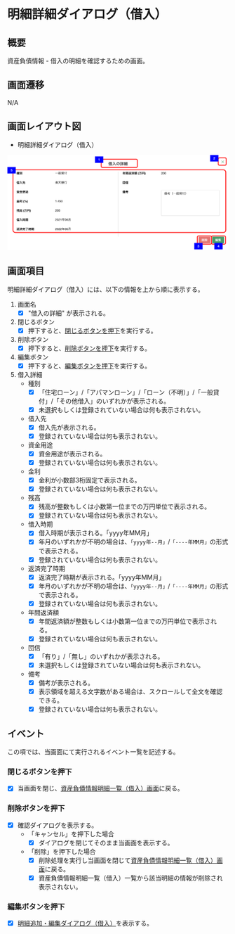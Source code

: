 # 明細詳細ダイアログ（借入）

## 概要

資産負債情報 - 借入の明細を確認するための画面。

## 画面遷移

N/A

## 画面レイアウト図

- 明細詳細ダイアログ（借入）

![明細詳細ダイアログ（借入）](./images/明細詳細ダイアログ（借入）.drawio.png)

## 画面項目

明細詳細ダイアログ（借入）には、以下の情報を上から順に表示する。

1. 画面名
    - [x] "借入の詳細" が表示される。
2. 閉じるボタン
    - [x] 押下すると、[閉じるボタンを押下](#閉じるボタンを押下)を実行する。
3. 削除ボタン
    - [x] 押下すると、[削除ボタンを押下](#削除ボタンを押下)を実行する。
4. 編集ボタン
    - [x] 押下すると、[編集ボタンを押下](#編集ボタンを押下)を実行する。
5. 借入詳細
    - 種別
        - [x] 「住宅ローン」/「アパマンローン」/「ローン（不明）」/「一般貸付」/「その他借入」のいずれかが表示される。
        - [x] 未選択もしくは登録されていない場合は何も表示されない。
    - 借入先
        - [x] 借入先が表示される。
        - [x] 登録されていない場合は何も表示されない。
    - 資金用途
        - [x] 資金用途が表示される。
        - [x] 登録されていない場合は何も表示されない。
    - 金利
        - [x] 金利が小数部3桁固定で表示される。
        - [x] 登録されていない場合は何も表示されない。
    - 残高
        - [x] 残高が整数もしくは小数第一位までの万円単位で表示される。
        - [x] 登録されていない場合は何も表示されない。
    - 借入時期
        - [x] 借入時期が表示される。「yyyy年MM月」
        - [x] 年月のいずれかが不明の場合は、`「yyyy年--月」`/`「----年MM月」`の形式で表示される。
        - [x] 登録されていない場合は何も表示されない。
    - 返済完了時期
        - [x] 返済完了時期が表示される。「yyyy年MM月」
        - [x] 年月のいずれかが不明の場合は、`「yyyy年--月」`/`「----年MM月」`の形式で表示される。
        - [x] 登録されていない場合は何も表示されない。
    - 年間返済額
        - [x] 年間返済額が整数もしくは小数第一位までの万円単位で表示される。
        - [x] 登録されていない場合は何も表示されない。
    - 団信
        - [x] 「有り」/「無し」のいずれかが表示される。
        - [x] 未選択もしくは登録されていない場合は何も表示されない。
    - 備考
        - [x] 備考が表示される。
        - [x] 表示領域を超える文字数がある場合は、スクロールして全文を確認できる。
        - [x] 登録されていない場合は何も表示されない。

## イベント

この項では、当画面にて実行されるイベント一覧を記述する。

### 閉じるボタンを押下

- [x] 当画面を閉じ、[資産負債情報明細一覧（借入）画面](資産負債情報明細一覧（借入）.md)に戻る。

### 削除ボタンを押下

- [x] 確認ダイアログを表示する。
  - 「キャンセル」を押下した場合
    - [x] ダイアログを閉じてそのまま当画面を表示する。
  - 「削除」を押下した場合
    - [x] 削除処理を実行し当画面を閉じて[資産負債情報明細一覧（借入）画面](資産負債情報明細一覧（借入）.md)に戻る。
    - [x] 資産負債情報明細一覧（借入）一覧から該当明細の情報が削除され表示されない。

### 編集ボタンを押下

- [x] [明細追加・編集ダイアログ（借入）](./明細追加・編集ダイアログ（借入）.md)を表示する。
